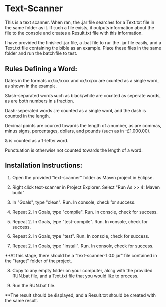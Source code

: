 # Text-Scanner

This is a text scanner. When ran, the .jar file searches for a Text.txt file in the same folder as it. If such a file exists, it outputs information about the file to the console and creates a Result.txt file with this information.

I have provided the finished .jar file, a .bat file to run the .jar file easily, and a Text.txt file containing the bible as an example. Place these files in the same folder and run the batch file to test.

## Rules Defining a Word:

Dates in the formats xx/xx/xxxx and xx/xx/xx are counted as a single word, as shown in the example.

Slash-separated words such as black/white are counted as seperate words, as are both numbers in a fraction.

Dash-seperated words are counted as a single word, and the dash is counted in the length.

Decimal points are counted towards the length of a number, as are commas, minus signs, percentages, dollars, and pounds (such as in -£1,000.00).

& is counted as a 1-letter word.

Punctuation is otherwise not counted towards the length of a word.


## Installation Instructions:

1) Open the provided "text-scanner" folder as Maven project in Eclipse.

2) Right click text-scanner in Project Explorer. Select "Run As >> 4: Maven build"

3) In "Goals", type "clean". Run. In console, check for success.

4) Repeat 2. In Goals, type "compile". Run. In console, check for success.

5) Repeat 2. In Goals, type "test-compile". Run. In console, check for success.

6) Repeat 2. In Goals, type "test". Run. In console, check for success.

7) Repeat 2. In Goals, type "install". Run. In console, check for success.

**At this stage, there should be a "text-scanner-1.0.0.jar" file contained in the "target" folder of the project.

8) Copy to any empty folder on your computer, along with the provided RUN.bat file, and a Text.txt file that you would like to process.

9) Run the RUN.bat file.

**The result should be displayed, and a Result.txt should be created with the same result.
